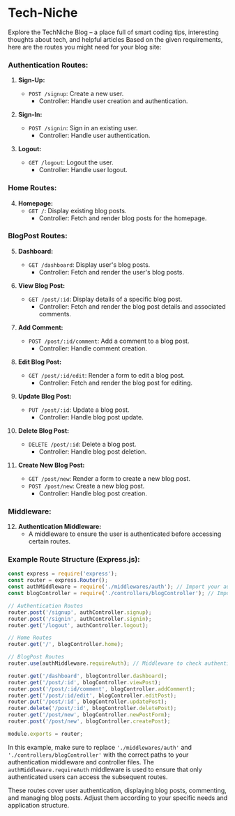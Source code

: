 # Tech-Niche
Explore the TechNiche Blog – a place full of smart coding tips, interesting thoughts about tech, and helpful articles
Based on the given requirements, here are the routes you might need for your blog site:

### Authentication Routes:

1. **Sign-Up:**
   - `POST /signup`: Create a new user.
     - Controller: Handle user creation and authentication.

2. **Sign-In:**
   - `POST /signin`: Sign in an existing user.
     - Controller: Handle user authentication.

3. **Logout:**
   - `GET /logout`: Logout the user.
     - Controller: Handle user logout.

### Home Routes:

4. **Homepage:**
   - `GET /`: Display existing blog posts.
     - Controller: Fetch and render blog posts for the homepage.

### BlogPost Routes:

5. **Dashboard:**
   - `GET /dashboard`: Display user's blog posts.
     - Controller: Fetch and render the user's blog posts.

6. **View Blog Post:**
   - `GET /post/:id`: Display details of a specific blog post.
     - Controller: Fetch and render the blog post details and associated comments.

7. **Add Comment:**
   - `POST /post/:id/comment`: Add a comment to a blog post.
     - Controller: Handle comment creation.

8. **Edit Blog Post:**
   - `GET /post/:id/edit`: Render a form to edit a blog post.
     - Controller: Fetch and render the blog post for editing.

9. **Update Blog Post:**
   - `PUT /post/:id`: Update a blog post.
     - Controller: Handle blog post update.

10. **Delete Blog Post:**
    - `DELETE /post/:id`: Delete a blog post.
      - Controller: Handle blog post deletion.

11. **Create New Blog Post:**
    - `GET /post/new`: Render a form to create a new blog post.
    - `POST /post/new`: Create a new blog post.
      - Controller: Handle blog post creation.

### Middleware:

12. **Authentication Middleware:**
    - A middleware to ensure the user is authenticated before accessing certain routes.

### Example Route Structure (Express.js):

```javascript
const express = require('express');
const router = express.Router();
const authMiddleware = require('./middlewares/auth'); // Import your authentication middleware
const blogController = require('./controllers/blogController'); // Import your controllers

// Authentication Routes
router.post('/signup', authController.signup);
router.post('/signin', authController.signin);
router.get('/logout', authController.logout);

// Home Routes
router.get('/', blogController.home);

// BlogPost Routes
router.use(authMiddleware.requireAuth); // Middleware to check authentication for the following routes

router.get('/dashboard', blogController.dashboard);
router.get('/post/:id', blogController.viewPost);
router.post('/post/:id/comment', blogController.addComment);
router.get('/post/:id/edit', blogController.editPost);
router.put('/post/:id', blogController.updatePost);
router.delete('/post/:id', blogController.deletePost);
router.get('/post/new', blogController.newPostForm);
router.post('/post/new', blogController.createPost);

module.exports = router;
```

In this example, make sure to replace `'./middlewares/auth'` and `'./controllers/blogController'` with the correct paths to your authentication middleware and controller files. The `authMiddleware.requireAuth` middleware is used to ensure that only authenticated users can access the subsequent routes.

These routes cover user authentication, displaying blog posts, commenting, and managing blog posts. Adjust them according to your specific needs and application structure.